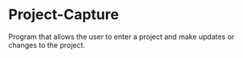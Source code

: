 # Project-Capture
Program that allows the user to enter a project and make updates or changes to the project.
